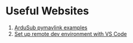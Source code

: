 # Useful Websites

1. [ArduSub pymavlink examples](https://www.ardusub.com/developers/pymavlink.html)
2. [Set up remote dev environment with VS Code](https://code.visualstudio.com/docs/remote/ssh)